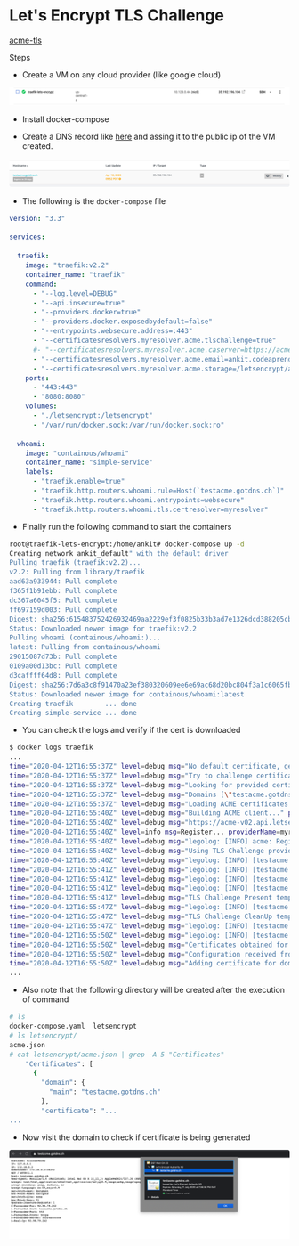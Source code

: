 # Let's Encrypt TLS Challenge
[acme-tls](https://docs.traefik.io/user-guides/docker-compose/acme-tls/)

Steps

- Create a VM on any cloud provider (like google cloud)

![](./../../images/task-001-traefik-letsEncrypt-tls-challenge/vm-created-gc.png)

- Install docker-compose

- Create a DNS record like [here](https://www.noip.com/) and assing it to the public ip of the VM created.

![](./../../images/task-001-traefik-letsEncrypt-tls-challenge/dns-entry-for-vm.png)


- The following is the `docker-compose` file
```yaml
version: "3.3"

services:

  traefik:
    image: "traefik:v2.2"
    container_name: "traefik"
    command:
      - "--log.level=DEBUG"
      - "--api.insecure=true"
      - "--providers.docker=true"
      - "--providers.docker.exposedbydefault=false"
      - "--entrypoints.websecure.address=:443"
      - "--certificatesresolvers.myresolver.acme.tlschallenge=true"
      #- "--certificatesresolvers.myresolver.acme.caserver=https://acme-staging-v02.api.letsencrypt.org/directory"
      - "--certificatesresolvers.myresolver.acme.email=ankit.codeaprendiz@company.com"
      - "--certificatesresolvers.myresolver.acme.storage=/letsencrypt/acme.json"
    ports:
      - "443:443"
      - "8080:8080"
    volumes:
      - "./letsencrypt:/letsencrypt"
      - "/var/run/docker.sock:/var/run/docker.sock:ro"

  whoami:
    image: "containous/whoami"
    container_name: "simple-service"
    labels:
      - "traefik.enable=true"
      - "traefik.http.routers.whoami.rule=Host(`testacme.gotdns.ch`)"
      - "traefik.http.routers.whoami.entrypoints=websecure"
      - "traefik.http.routers.whoami.tls.certresolver=myresolver"
```


- Finally run the following command to start the containers

```bash
root@traefik-lets-encrypt:/home/ankit# docker-compose up -d
Creating network ankit_default" with the default driver
Pulling traefik (traefik:v2.2)...
v2.2: Pulling from library/traefik
aad63a933944: Pull complete
f365f1b91ebb: Pull complete
dc367a6045f5: Pull complete
ff697159d003: Pull complete
Digest: sha256:615483752426932469aa2229ef3f0825b33b3ad7e1326dcd388205cb3a74352e
Status: Downloaded newer image for traefik:v2.2
Pulling whoami (containous/whoami:)...
latest: Pulling from containous/whoami
29015087d73b: Pull complete
0109a00d13bc: Pull complete
d3caffff64d8: Pull complete
Digest: sha256:7d6a3c8f91470a23ef380320609ee6e69ac68d20bc804f3a1c6065fb56cfa34e
Status: Downloaded newer image for containous/whoami:latest
Creating traefik        ... done
Creating simple-service ... done
```

- You can check the logs and verify if the cert is downloaded

```bash
$ docker logs traefik
...
time="2020-04-12T16:55:37Z" level=debug msg="No default certificate, generating one"
time="2020-04-12T16:55:37Z" level=debug msg="Try to challenge certificate for domain [testacme.gotdns.ch] found in HostSNI rule" providerName=myresolver.acme rule="Host(`testacme.gotdns.ch`)" routerName=whoami@docker
time="2020-04-12T16:55:37Z" level=debug msg="Looking for provided certificate(s) to validate [\"testacme.gotdns.ch\"]..." providerName=myresolver.acme rule="Host(`testacme.gotdns.ch`)" routerName=whoami@docker
time="2020-04-12T16:55:37Z" level=debug msg="Domains [\"testacme.gotdns.ch\"] need ACME certificates generation for domains \"testacme.gotdns.ch\"." providerName=myresolver.acme rule="Host(`testacme.gotdns.ch`)" routerName=whoami@docker
time="2020-04-12T16:55:37Z" level=debug msg="Loading ACME certificates [testacme.gotdns.ch]..." routerName=whoami@docker providerName=myresolver.acme rule="Host(`testacme.gotdns.ch`)"
time="2020-04-12T16:55:40Z" level=debug msg="Building ACME client..." providerName=myresolver.acme
time="2020-04-12T16:55:40Z" level=debug msg="https://acme-v02.api.letsencrypt.org/directory" providerName=myresolver.acme
time="2020-04-12T16:55:40Z" level=info msg=Register... providerName=myresolver.acme
time="2020-04-12T16:55:40Z" level=debug msg="legolog: [INFO] acme: Registering account for ankit.codeaprendiz@company.com"
time="2020-04-12T16:55:40Z" level=debug msg="Using TLS Challenge provider." providerName=myresolver.acme
time="2020-04-12T16:55:40Z" level=debug msg="legolog: [INFO] [testacme.gotdns.ch] acme: Obtaining bundled SAN certificate"
time="2020-04-12T16:55:41Z" level=debug msg="legolog: [INFO] [testacme.gotdns.ch] AuthURL: https://acme-v02.api.letsencrypt.org/acme/authz-v3/3918105100"
time="2020-04-12T16:55:41Z" level=debug msg="legolog: [INFO] [testacme.gotdns.ch] acme: use tls-alpn-01 solver"
time="2020-04-12T16:55:41Z" level=debug msg="legolog: [INFO] [testacme.gotdns.ch] acme: Trying to solve TLS-ALPN-01"
time="2020-04-12T16:55:41Z" level=debug msg="TLS Challenge Present temp certificate for testacme.gotdns.ch" providerName=acme
time="2020-04-12T16:55:47Z" level=debug msg="legolog: [INFO] [testacme.gotdns.ch] The server validated our request"
time="2020-04-12T16:55:47Z" level=debug msg="TLS Challenge CleanUp temp certificate for testacme.gotdns.ch" providerName=acme
time="2020-04-12T16:55:47Z" level=debug msg="legolog: [INFO] [testacme.gotdns.ch] acme: Validations succeeded; requesting certificates"
time="2020-04-12T16:55:50Z" level=debug msg="legolog: [INFO] [testacme.gotdns.ch] Server responded with a certificate."
time="2020-04-12T16:55:50Z" level=debug msg="Certificates obtained for domains [testacme.gotdns.ch]" providerName=myresolver.acme rule="Host(`testacme.gotdns.ch`)" routerName=whoami@docker
time="2020-04-12T16:55:50Z" level=debug msg="Configuration received from provider myresolver.acme: {\"http\":{},\"tls\":{}}" providerName=myresolver.acme
time="2020-04-12T16:55:50Z" level=debug msg="Adding certificate for domain(s) testacme.gotdns.ch"
...
```

- Also note that the following directory will be created after the execution of command
```bash
# ls
docker-compose.yaml  letsencrypt
# ls letsencrypt/
acme.json
# cat letsencrypt/acme.json | grep -A 5 "Certificates"
    "Certificates": [
      {
        "domain": {
          "main": "testacme.gotdns.ch"
        },
        "certificate": "...
...
```

- Now visit the domain to check if certificate is being generated

![](./../../images/task-001-traefik-letsEncrypt-tls-challenge/https-browser-verification-cert.png)








